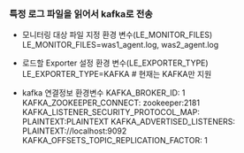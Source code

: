 ### 특정 로그 파일을 읽어서 kafka로 전송

- 모니터링 대상 파일 지정 환경 변수(LE_MONITOR_FILES)
  LE_MONITOR_FILES=was1_agent.log, was2_agent.log
  
- 로드할 Exporter 설정 환경 변수(LE_EXPORTER_TYPE)
  LE_EXPORTER_TYPE=KAFKA # 현재는 KAFKA만 지원
  
- kafka 연결정보 환경변수
  KAFKA_BROKER_ID: 1
  KAFKA_ZOOKEEPER_CONNECT: zookeeper:2181
  KAFKA_LISTENER_SECURITY_PROTOCOL_MAP: PLAINTEXT:PLAINTEXT
  KAFKA_ADVERTISED_LISTENERS: PLAINTEXT://localhost:9092
  KAFKA_OFFSETS_TOPIC_REPLICATION_FACTOR: 1
